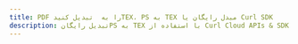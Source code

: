 ---title: PDF را به  تبدیل کنیدTEX، PS به TEX مبدل رایگان یا Curl SDKdescription: تبدیل رایگانPS به TEX با استفاده از Curl Cloud APIs & SDK همچنین اسناد PDF را در Cloud ایجاد، ویرایش و رندر کنید.---